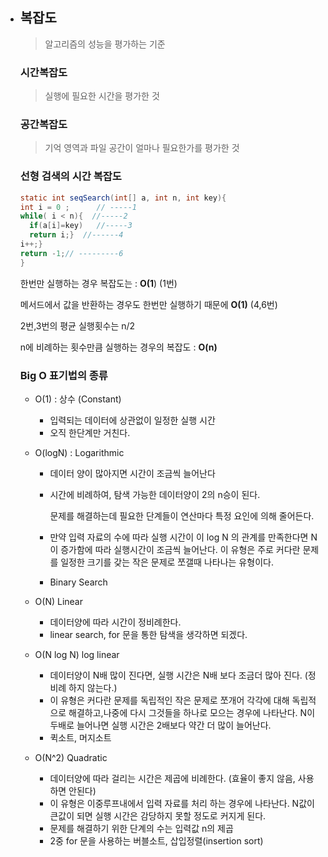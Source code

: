 - ## 복잡도

  > 알고리즘의 성능을 평가하는 기준

  

  ### 시간복잡도

  > 실행에 필요한 시간을 평가한 것

  ### 공간복잡도

  > 기억 영역과 파일 공간이 얼마나 필요한가를 평가한 것

  

  ### 선형 검색의 시간 복잡도

  ```java
  static int seqSearch(int[] a, int n, int key){
  int i = 0 ;      // -----1
  while( i < n){  //-----2
  	if(a[i]=key)   //-----3
  	return i;}  //------4
  i++;}
  return -1;// ---------6
  }
  ```

  한번만 실행하는 경우 복잡도는 : **O(1**) (1번)

  메서드에서 값을 반환하는 경우도 한번만 실행하기 때문에 **O(1)** (4,6번)

  2번,3번의 평균 실행횟수는 n/2

  n에 비례하는 횟수만큼 실행하는 경우의 복잡도 : **O(n)**

  

  ### Big O 표기법의 종류

  - O(1) : 상수 (Constant)

    - 입력되는 데이터에 상관없이 일정한 실행 시간
    - 오직 한단계만 거친다. 

  - O(logN) : Logarithmic

    - 데이터 양이 많아지면 시간이 조금씩 늘어난다

    - 시간에 비례하여, 탐색 가능한 데이터양이 2의 n승이 된다.

      문제를 해결하는데 필요한 단계들이 연산마다 특정 요인에 의해 줄어든다.

    - 만약 입력 자료의 수에 따라 실행 시간이 이 log N 의 관계를 만족한다면 N이 증가함에 따라 실행시간이 조금씩 늘어난다. 이 유형은 주로 커다란 문제를 일정한 크기를 갖는 작은 문제로 쪼갤때 나타나는 유형이다.

    - Binary Search

  - O(N) Linear

    - 데이터양에 따라 시간이 정비례한다.
    - linear search, for 문을 통한 탐색을 생각하면 되겠다.

  - O(N log N) log linear

    - 데이터양이 N배 많이 진다면, 실행 시간은 N배 보다 조금더 많아 진다. (정비례 하지 않는다.)
    - 이 유형은 커다란 문제를 독립적인 작은 문제로 쪼개어 각각에 대해 독립적으로 해결하고,나중에 다시 그것들을 하나로 모으는 경우에 나타난다. N이 두배로 늘어나면 실행 시간은 2배보다 약간 더 많이 늘어난다.
    - 퀵소트, 머지소트

  - O(N^2) Quadratic

    - 데이터양에 따라 걸리는 시간은 제곱에 비례한다. (효율이 좋지 않음, 사용하면 안된다)
    - 이 유형은 이중루프내에서 입력 자료를 처리 하는 경우에 나타난다. N값이 큰값이 되면 실행 시간은 감당하지 못할 정도로 커지게 된다.
    - 문제를 해결하기 위한 단계의 수는 입력값 n의 제곱
    - 2중 for 문을 사용하는 버블소트, 삽입정렬(insertion sort)

  

